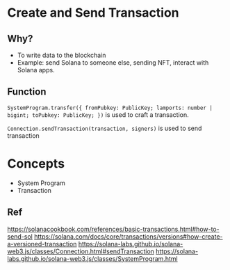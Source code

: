 # Create and Send Transaction

## Why?

- To write data to the blockchain
- Example: send Solana to someone else, sending NFT, interact with Solana apps.

## Function
`SystemProgram.transfer({ fromPubkey: PublicKey; lamports: number | bigint; toPubkey: PublicKey; })` is used to craft a transaction.

`Connection.sendTransaction(transaction, signers)` is used to send transaction


# Concepts

- System Program
- Transaction


## Ref
https://solanacookbook.com/references/basic-transactions.html#how-to-send-sol
https://solana.com/docs/core/transactions/versions#how-create-a-versioned-transaction
https://solana-labs.github.io/solana-web3.js/classes/Connection.html#sendTransaction
https://solana-labs.github.io/solana-web3.js/classes/SystemProgram.html